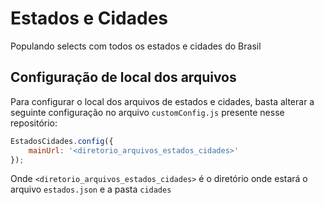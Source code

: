 # Estados e Cidades
Populando selects com todos os estados e cidades do Brasil

## Configuração de local dos arquivos ##
Para configurar o local dos arquivos de estados e cidades, basta alterar a seguinte configuração no arquivo `customConfig.js` presente nesse repositório:
```javascript
EstadosCidades.config({
    mainUrl: '<diretorio_arquivos_estados_cidades>'
});
```
Onde `<diretorio_arquivos_estados_cidades>` é o diretório onde estará o arquivo `estados.json` e a pasta `cidades`
